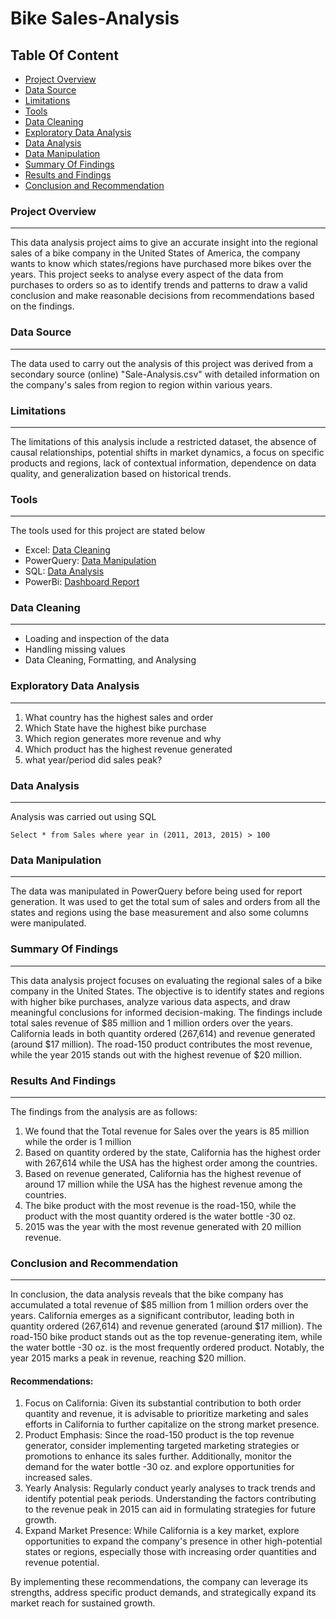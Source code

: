# Bike Sales-Analysis

## Table Of Content

- [Project Overview](#project-overview)
- [Data Source](#data-source)
- [Limitations](#limitations)
- [Tools](#tools)
- [Data Cleaning](#data-cleaning)
- [Exploratory Data Analysis](#exploratory-data-analysis)
- [Data Analysis](#data-analysis)
- [Data Manipulation](#data-manipulation)
- [Summary Of Findings](#summary-of-findings)
- [Results and Findings](#results-and-findings)
- [Conclusion and Recommendation](#conclusion-and-recommendation)



### Project Overview
---
This data analysis project aims to give an accurate insight into the regional sales of a bike company in the United States of America, the company wants to know which states/regions have purchased more bikes over the years.
This project seeks to analyse every aspect of the data from purchases to orders so as to identify trends and patterns to draw a valid conclusion and make reasonable decisions from recommendations based on the findings.

### Data Source
---
The data used to carry out the analysis of this project was derived from a secondary source (online) "Sale-Analysis.csv" with detailed information on the company's sales from region to region within various years.

### Limitations
---

The limitations of this analysis include a restricted dataset, the absence of causal relationships, potential shifts in market dynamics, a focus on specific products and regions, lack of contextual information, dependence on data quality, and generalization based on historical trends.

### Tools
---
The tools used for this project are stated below
- Excel: [Data Cleaning](https://support.microsoft.com/en-au/office/top-ten-ways-to-clean-your-data-2844b620-677c-47a7-ac3e-c2e157d1db19)
- PowerQuery: [Data Manipulation](https://learn.microsoft.com/en-us/power-query/best-practices)
- SQL: [Data Analysis](https://www.udacity.com/course/sql-for-data-analysis--ud198)
- PowerBi: [Dashboard Report](https://learn.microsoft.com/en-us/power-bi/create-reports/service-dashboards)

###  Data Cleaning
---
- Loading and inspection of the data
- Handling missing values
- Data Cleaning, Formatting, and Analysing

### Exploratory Data Analysis
---
1. What country has the highest sales and order
2. Which State have the highest bike purchase
3. Which region generates more revenue and why
4. Which product has the highest revenue generated
5. what year/period did sales peak?

### Data Analysis
---
Analysis was carried out using SQL
```
Select * from Sales where year in (2011, 2013, 2015) > 100
```

### Data Manipulation
---
The data was manipulated in PowerQuery before being used for report generation. It was used to get the total sum of sales and orders from all the states and regions using the base measurement and also some columns were manipulated.

### Summary Of Findings
---

This data analysis project focuses on evaluating the regional sales of a bike company in the United States. The objective is to identify states and regions with higher bike purchases, analyze various data aspects, and draw meaningful conclusions for informed decision-making. The findings include total sales revenue of $85 million and 1 million orders over the years. California leads in both quantity ordered (267,614) and revenue generated (around $17 million). The road-150 product contributes the most revenue, while the year 2015 stands out with the highest revenue of $20 million.


### Results And Findings
---
The findings from the analysis are as follows:

1. We found that the Total revenue for Sales over the years is 85 million while the order is 1 million
2. Based on quantity ordered by the state, California has the highest order with 267,614 while the USA has the highest order among the countries.
3. Based on revenue generated, California has the highest revenue of around 17 million while the USA has the highest revenue among the countries.
4. The bike product with the most revenue is the road-150, while the product with the most quantity ordered is the water bottle -30 oz.
5. 2015 was the year with the most revenue generated with 20 million revenue.


### Conclusion and Recommendation
---

In conclusion, the data analysis reveals that the bike company has accumulated a total revenue of $85 million from 1 million orders over the years. California emerges as a significant contributor, leading both in quantity ordered (267,614) and revenue generated (around $17 million). The road-150 bike product stands out as the top revenue-generating item, while the water bottle -30 oz. is the most frequently ordered product. Notably, the year 2015 marks a peak in revenue, reaching $20 million.

#### Recommendations:

1. Focus on California: Given its substantial contribution to both order quantity and revenue, it is advisable to prioritize marketing and sales efforts in California to further capitalize on the strong market presence.
2. Product Emphasis: Since the road-150 product is the top revenue generator, consider implementing targeted marketing strategies or promotions to enhance its sales further. Additionally, monitor the demand for the water bottle -30 oz. and explore opportunities for increased sales.
3. Yearly Analysis: Regularly conduct yearly analyses to track trends and identify potential peak periods. Understanding the factors contributing to the revenue peak in 2015 can aid in formulating strategies for future growth.
4. Expand Market Presence: While California is a key market, explore opportunities to expand the company's presence in other high-potential states or regions, especially those with increasing order quantities and revenue potential.

By implementing these recommendations, the company can leverage its strengths, address specific product demands, and strategically expand its market reach for sustained growth.



